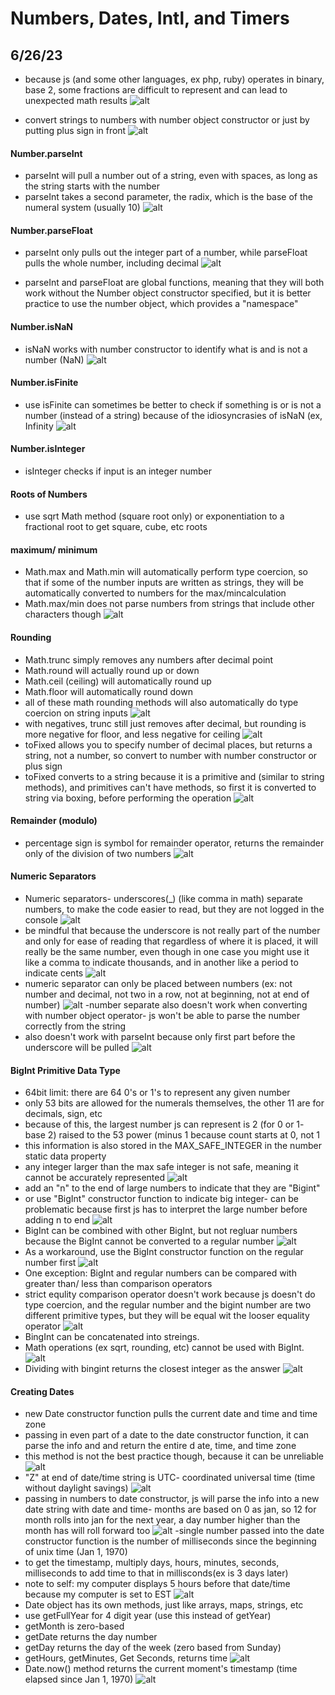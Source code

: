 # Numbers, Dates, Intl, and Timers

## 6/26/23

- because js (and some other languages, ex php, ruby) operates in binary, base 2, some fractions are difficult to represent and can lead to unexpected math results
![alt](images/12-numbers/2023-06-26-1.png)

- convert strings to numbers with number object constructor or just by putting plus sign in front
![alt](images/12-numbers/2023-06-26-2.png)

#### Number.parseInt
- parseInt will pull a number out of a string, even with spaces, as long as the string starts with the number
- parseInt takes a second parameter, the radix, which is the base of the numeral system (usually 10)
![alt](images/12-numbers/2023-06-26-3.png)

#### Number.parseFloat
- parseInt only pulls out the integer part of a number, while parseFloat pulls the whole number, including decimal
![alt](images/12-numbers/2023-06-26-4.png)

- parseInt and parseFloat are global functions, meaning that they will both work without the Number object constructor specified, but it is better practice to use the number object, which provides a "namespace"

#### Number.isNaN
- isNaN works with number constructor to identify what is and is not a number (NaN)
![alt](images/12-numbers/2023-06-26-5.png)

#### Number.isFinite
- use isFinite can sometimes be better to check if something is or is not a number (instead of a string) because of the idiosyncrasies of isNaN (ex, Infinity
![alt](images/12-numbers/2023-06-26-6.png)

#### Number.isInteger
- isInteger checks if input is an integer number

#### Roots of Numbers
- use sqrt Math method (square root only) or exponentiation to a fractional root to get square, cube, etc roots

#### maximum/ minimum
- Math.max and Math.min will automatically perform type coercion, so that if some of the number inputs are written as strings, they will be automatically converted to numbers for the max/mincalculation
- Math.max/min does not parse numbers from strings that include other characters though
![alt](images/12-numbers/2023-06-26-7.png)

#### Rounding
- Math.trunc simply removes any numbers after decimal point
- Math.round will actually round up or down
- Math.ceil (ceiling) will automatically round up
- Math.floor will automatically round down
- all of these math rounding methods will also automatically do type coercion on string inputs
![alt](images/12-numbers/2023-06-26-8a.png)
- with negatives, trunc still just removes after decimal, but rounding is more negative for floor, and less negative for ceiling
![alt](images/12-numbers/2023-06-26-8b.png)
- toFixed allows you to specify number of decimal places, but returns a string, not a number, so convert to number with number constructor or plus sign
- toFixed converts to a string because it is a primitive and (similar to string methods), and primitives can't have methods, so first it is converted to string via boxing, before performing the operation
![alt](images/12-numbers/2023-06-26-8c.png)

#### Remainder (modulo)
- percentage sign is symbol for remainder operator, returns the remainder only of the division of two numbers
![alt](images/12-numbers/2023-06-26-9.png)

#### Numeric Separators
- Numeric separators- underscores(_) (like comma in math) separate numbers, to make the code easier to read, but they are not logged in the console
![alt](images/12-numbers/2023-06-27-1a.png)
- be mindful that because the underscore is not really part of the number and only for ease of reading that regardless of where it is placed, it will really be the same number, even though in one case you might use it like a comma to indicate thousands, and in another like a period to indicate cents
![alt](images/12-numbers/2023-06-27-1b.png)
- numeric separator can only be placed between numbers (ex: not number and decimal, not two in a row, not at beginning, not at end of number)
![alt](images/12-numbers/2023-06-27-1c.png)
-number separate also doesn't work when converting with number object operator- js won't be able to parse the number correctly from the string
- also doesn't work with parseInt because only first part before the underscore will be pulled
![alt](images/12-numbers/2023-06-27-1d.png)

#### BigInt Primitive Data Type 
- 64bit limit: there are 64 0's or 1's to represent any given number
- only 53 bits are allowed for the numerals themselves, the other 11 are for decimals, sign, etc
- because of this, the largest number js can represent is 2 (for 0 or 1- base 2) raised to the 53 power (minus 1 because count starts at 0, not 1
- this information is also stored in the MAX_SAFE_INTEGER in the number static data property
- any integer larger than the max safe integer is not safe, meaning it cannot be accurately represented
![alt](images/12-numbers/2023-06-27-2a.png)
- add an "n" to the end of large numbers to indicate that they are "Bigint"
- or use "BigInt" constructor function to indicate big integer- can be problematic because first js has to interpret the large number before adding n to end
![alt](images/12-numbers/2023-06-27-2b.png)
- BigInt can be combined with other BigInt, but not regluar numbers because the BigInt cannot be converted to a regular number
![alt](images/12-numbers/2023-06-27-2c.png) 
- As a workaround, use the BigInt constructor function on the regular number first
![alt](images/12-numbers/2023-06-27-2d.png) 
- One exception: BigInt and regular numbers can be compared with greater than/ less than comparison operators
- strict equlity comparison operator doesn't work because js doesn't do type coercion, and the regular number and the bigint number are two different primitive types, but they will be equal wit the looser equality operator
![alt](images/12-numbers/2023-06-27-2e.png)
- BingInt can be concatenated into streings.
- Math operations (ex sqrt, rounding, etc) cannot be used with BigInt.
![alt](images/12-numbers/2023-06-27-2f.png)
- Dividing with bingint returns the closest integer as the answer
![alt](images/12-numbers/2023-06-27-2g.png)

#### Creating Dates
- new Date constructor function pulls the current date and time and time zone
- passing in even part of a date to the date constructor function, it can parse the info and and return the entire d ate, time, and time zone
- this method is not the best practice though, because it can be unreliable
![alt](images/12-numbers/2023-06-27-3a.png)
- "Z" at end of date/time string is UTC- coordinated universal time (time without daylight savings)
![alt](images/12-numbers/2023-06-27-3b.png)
- passing in numbers to date constructor, js will parse the info into a new date string with date and time- months are based on 0 as jan, so 12 for month rolls into jan for the next year, a day number higher than the month has will roll forward too
![alt](images/12-numbers/2023-06-27-3c.png)
-single number passed into the date constructor function is the number of milliseconds since the beginning of unix time (Jan 1, 1970)
- to get the timestamp, multiply days, hours, minutes, seconds, milliseconds to add time to that in millisconds(ex is 3 days later)
- note to self: my computer displays 5 hours before that date/time because my computer is set to EST
![alt](images/12-numbers/2023-06-27-3d.png)
- Date object has its own methods, just like arrays, maps, strings, etc
- use getFullYear for 4 digit year (use this instead of getYear)
- getMonth is zero-based
- getDate returns the day number
- getDay returns the day of the week (zero based from Sunday)
- getHours, getMinutes, Get Seconds, returns time
![alt](images/12-numbers/2023-06-27-3e.png)
- Date.now() method returns the current moment's timestamp (time elapsed since Jan 1, 1970)
![alt](images/12-numbers/2023-06-27-3f.png)

